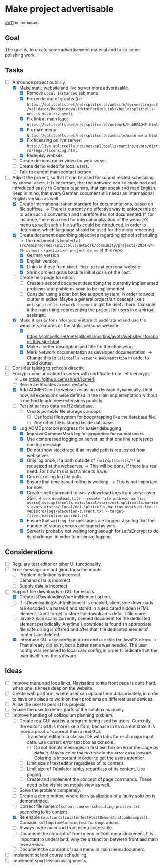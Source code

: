 # Make project advertisable
[\#c11](https://codeberg.org/splitcells-net/net.splitcells.network.community/issues/11) is the issue.
## Goal
The goal is, to create some advertisement material and to do some polishing work.
## Tasks
* [ ] Announce project publicly.
    * [x] Make static website and live server more advertisable.
        * [x] Remove `Local Instances` sub menu.
        * [x] Fix rendering of graphs (i.e. `https://splitcells.net/net/splitcells/website/server/project/validator/RenderingValidatorForHtmlLinks/build/splitcells-XPS-15-9570.csv.html`).
        * [x] Fix link at main logo: `https://splitcells.net/net/splitcells/network/hubREADME.html`
        * [x] Fix main menu: `https://splitcells.net/net/splitcells/website/main-menu.html`
        * [x] Fix licensing on live server: `http://live.splitcells.net/net/splitcells/martins/avots/distro/legal/licensing.html`
        * [x] Redeploy website.
    * [ ] Create demonstration video for web server.
    * [ ] Create demo video for local users.
    * [ ] Talk to current main contact person.
* [ ] Adjust the project, so that it can be used for school related scheduling by normal users.
    It is important, that the software can be explained and introduced easily to German teachers,
    that can speak and read English.
    Keep in mind, that every German document still needs an international English version as well.
    * [x] Create internationalization standard for documentations, based on file suffixes.
      -> There is currently no effective way to enforce this or to use such a convention and therefore it is not documented.
      If, for instance, there is a need for internationalization of the website's menu as well,
      such a file suffix could be introduced, in order to determine, which language should be used for the menu rendering.
    * [x] Create document describing objectives regarding school scheduling. -> The document is located at `src/main/md/net/splitcells/network/community/projects/2024-04-06-school-organization-project.de.md` of this repo.
        * [x] German version
        * [x] English version
        * [x] Links to these from `About this site` at personal website.
        * [x] Shrink project goals back to initial goals of the past.
    * [ ] Create help page for editor.
        * [ ] Create a second document describing the currently implemented problems and problems soon to be implemented.
        * [ ] Consider using a chat bot like support system, in order to avoid clutter in editor.
          Maybe a general project/art concept like a `net.splitcells.network.support` might be useful here.
          Consider it the main thing, representing the project for users like a virtual assistant.
    * [x] Make it easier for uniformed visitors to understand and use the website's features on the static personal website.
        * [x] https://splitcells.net/net/splitcells/martins/avots/website/info/about-this-site.html
        * [x] Make a better description and title for the changelog.
        * [x] Mark Network documentation as developer documentation.
          -> Change this to `Splitcells Network Documentation` in order to avoid clutter.
* [ ] Consider talking to schools directly.
* [ ] Encrypt communication to server with certificate from Let's encrypt.
    * Use https://github.com/shred/acme4j
    * [ ] Reuse certificates across restarts.
    * [x] Add ACME-Client to webserver as an extension dynamically.
      Until now, all extensions were defined in the main implementation without a method to add new extensions publicly.
    * [ ] Persist access data via H2 database.
        * [ ] Create portable file storage concept:
            * [ ] Use local file system for bootstrapping like the database file.
            * [ ] Any other file is stored inside database.
    * [x] Log ACME protocol progress for easier debugging.
        * [x] Improve CommonMark log for properties for normal users.
        * [x] Use compressed logging on server, so that one line represents one log message.
        * [x] Do not show stacktrace if an invalid path is requested from webserver.
        * [x] Only log once, if a path outside of `/net/splitcells/**` is requested at the webserver.
          -> This will be done, if there is a real need. For now this is just a nice to have.
        * [x] Correct rolling log file path.
        * [x] Ensure that time based rolling is working. -> This is not important for now.
        * [x] Create shell command to easily download logs from server over SSH.
          -> `ssh.download.file --remote-file-address martins-avots@live.splitcells.net:.local/state/net.splitcells.martins.avots.distro/.local/net.splitcells.martins.avots.distro.LiveDistro/logs/execution-current.txt --target-file=./execution-current.txt`
        * [x] Ensure that `waiting for` messages are logged. Also log that the number of status checks are logged as well.
        * [x] Server is probably not waiting long enough for Let'sEncrypt to do its challenge.
      in order to minimize logging.
## Considerations
* [ ] Regulary test editor or other UI functionality.
* [ ] Error message are not good for some inputs
    * [ ] Problem definition is incorrect.
    * [ ] Demand data is incorrect.
    * [ ] Supply data is incorrect.
* [ ] Support file downloads in GUI for results.
    * [x] Create isDownloadingViaHtmlElement option.
    * [ ] If isDownloadingViaHtmlElement is enabled, client side downloads are encoded via base64 and stored in a dedicated hidden HTML element.
      Don't forget to store the download's default file name.
    * [ ] JavaFX side scans currently opened document for the dedicated element periodically.
      Anytime a download is found an appropriate file safe dialog is offered and after that,
      the dedicated elements' content are deleted.
    * [x] Introduce GUI user config in distro and use this for JavaFX distro. -> That already did exist, but a better name was needed. The user config was renamed to local user config, in order to indicate that the user itself runs the software.
## Ideas
* [ ] Improve menu and logo links.
  Navigating to the front page is quite hard, when one is knees deep on the website.
* [ ] Create web platform, where user can upload their data privately, in order to have one place to work on their problems on different user devices.
* [ ] Allow the user to persist his projects.
* [ ] Enable the user to define parts of the solution manually.
* [ ] Improve handling of colloquium planning problem.
    * [ ] Create real GUI worthy a program being used by users.
      Currently, the editor's GUI is more like a form,
      because in its current state it is more a proof of concept than a real GUI.
        * [ ] Transform editor to a classic IDE with tabs for each major input data.
          Use current error text box as console.
            * [ ] Do not donate messages in first text box an error message by default.
              Maybe color the text box in the error case instead.
              Coloring is important in order to get the users attention.
        * [ ] Limit size of text editor regardless of its content.
        * [ ] Limit size of Tabulator tables regardless of its content. Use paging.
        * [ ] Create and implement the concept of page commands. These need to be visible on mobile view as well.
    * [ ] Solve the problem completely.
    * [ ] Create a demo button, where the visualization of a faulty solution is demonstrated.
    * [ ] Correct file name of `school-course-scheduling-problem.txt` according to its content.
    * [x] Re enable `SolutionCalculatorTest#testDemonstrationExample()`.
      Consider `ColloquiumPlanningTest` for inspirations.
    * [ ] Always make main and front menu accessible.
    * [ ] Document the concept of front menu in front menu document.
      It is important to understand, why the distinction between front and main menu exists.
    * [ ] Document the concept of main menu in main menu document.
* [ ] Implement school course scheduling.
* [ ] Implement sport lesson assignments.